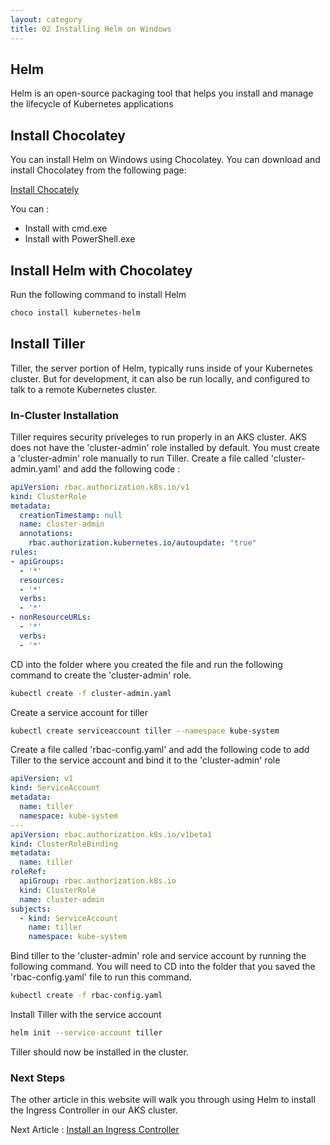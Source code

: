 ```yaml
---
layout: category
title: 02 Installing Helm on Windows
---
```


## Helm

Helm is an open-source packaging tool that helps you install and manage the lifecycle of Kubernetes applications

## Install Chocolatey

You can install Helm on Windows using Chocolatey. You can download and install Chocolatey from the following page:

[Install Chocately](https://chocolatey.org/install)

You can :
* Install with cmd.exe
* Install with PowerShell.exe

## Install Helm with Chocolatey

Run the following command to install Helm

```bash
choco install kubernetes-helm
```

## Install Tiller

Tiller, the server portion of Helm, typically runs inside of your Kubernetes cluster. But for development, it can also be run locally, and configured to talk to a remote Kubernetes cluster.

### In-Cluster Installation

Tiller requires security priveleges to run properly in an AKS cluster. AKS does not have the 'cluster-admin' role installed by default. You must create a 'cluster-admin' role manually to run Tiller. Create a file called 'cluster-admin.yaml' and add the following code :

```yaml
apiVersion: rbac.authorization.k8s.io/v1
kind: ClusterRole
metadata:
  creationTimestamp: null
  name: cluster-admin
  annotations:
    rbac.authorization.kubernetes.io/autoupdate: "true"
rules:
- apiGroups:
  - '*'
  resources:
  - '*'
  verbs:
  - '*'
- nonResourceURLs:
  - '*'
  verbs:
  - '*'
```

CD into the folder where you created the file and run the following command to create the 'cluster-admin' role.

```bash
kubectl create -f cluster-admin.yaml
```

Create a service account for tiller

```bash
kubectl create serviceaccount tiller --namespace kube-system
```

Create a file called 'rbac-config.yaml' and add the following code to add Tiller to the service account and bind it to the 'cluster-admin' role

```yaml
apiVersion: v1
kind: ServiceAccount
metadata:
  name: tiller
  namespace: kube-system
---
apiVersion: rbac.authorization.k8s.io/v1beta1
kind: ClusterRoleBinding
metadata:
  name: tiller
roleRef:
  apiGroup: rbac.authorization.k8s.io
  kind: ClusterRole
  name: cluster-admin
subjects:
  - kind: ServiceAccount
    name: tiller
    namespace: kube-system
```

Bind tiller to the 'cluster-admin' role and service account by running the following command. You will need to CD into the folder that you saved the 'rbac-config.yaml' file to run this command.

```bash
kubectl create -f rbac-config.yaml
```

Install Tiller with the service account

```bash
helm init --service-account tiller
```

Tiller should now be installed in the cluster.

### Next Steps

The other article in this website will walk you through using Helm to install the Ingress Controller in our AKS cluster.

Next Article : [Install an Ingress Controller](/category/03_install_ingress) 


